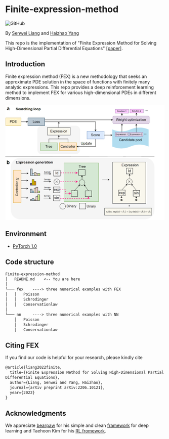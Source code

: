 # Finite-expression-method
![GitHub](https://img.shields.io/github/license/gbup-group/DIANet.svg)

By [Senwei Liang](https://leungsamwai.github.io) and [Haizhao Yang](https://haizhaoyang.github.io/)

This repo is the implementation of "Finite Expression Method for Solving High-Dimensional Partial Differential Equations" [[paper]](https://arxiv.org/abs/2206.10121).

## Introduction

Finite expression method (FEX) is a new methodology that seeks an approximate PDE solution in the space of functions with finitely many analytic expressions. This repo provides a deep reinforcement learning method to implement FEX for various high-dimensional PDEs in different dimensions.

![image](fexrl.png)

## Environment
* [PyTorch 1.0](http://pytorch.org/)

## Code structure

```
Finite-expression-method
│   README.md    <-- You are here
│
└─── fex    ----> three numerical examples with FEX
│   │   Poisson
│   │   Schrodinger
│   │   Conservationlaw
│   
└─── nn     ----> three numerical examples with NN
    │   Poisson
    │   Schrodinger
    │   Conservationlaw
```
## Citing FEX
If you find our code is helpful for your research, please kindly cite
```
@article{liang2022finite,
  title={Finite Expression Method for Solving High-Dimensional Partial Differential Equations},
  author={Liang, Senwei and Yang, Haizhao},
  journal={arXiv preprint arXiv:2206.10121},
  year={2022}
}
```
## Acknowledgments

We appreciate [bearpaw](https://github.com/bearpaw) for his simple and clean [framework](https://github.com/bearpaw/pytorch-classification) for deep learning and Taehoon Kim for his [RL fromework](https://github.com/carpedm20/ENAS-pytorch).